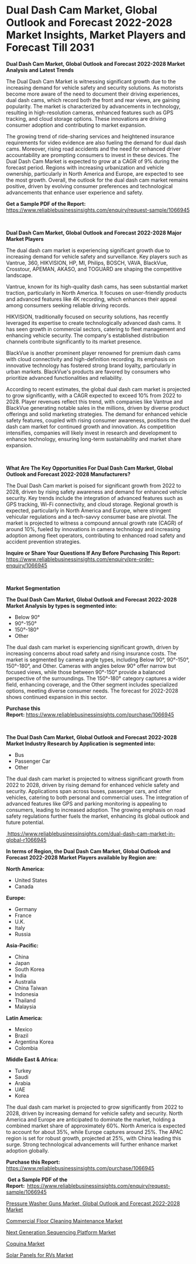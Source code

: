 <p><h1>Dual Dash Cam Market, Global Outlook and Forecast 2022-2028 Market Insights, Market Players and Forecast Till 2031</h1></p><p><strong>Dual Dash Cam Market, Global Outlook and Forecast 2022-2028 Market Analysis and Latest Trends</strong></p>
<p><p>The Dual Dash Cam Market is witnessing significant growth due to the increasing demand for vehicle safety and security solutions. As motorists become more aware of the need to document their driving experiences, dual dash cams, which record both the front and rear views, are gaining popularity. The market is characterized by advancements in technology, resulting in high-resolution cameras, enhanced features such as GPS tracking, and cloud storage options. These innovations are driving consumer adoption and contributing to market expansion.</p><p>The growing trend of ride-sharing services and heightened insurance requirements for video evidence are also fueling the demand for dual dash cams. Moreover, rising road accidents and the need for enhanced driver accountability are prompting consumers to invest in these devices. The Dual Dash Cam Market is expected to grow at a CAGR of 9% during the forecast period. Regions with increasing urbanization and vehicle ownership, particularly in North America and Europe, are expected to see the most growth. Overall, the outlook for the dual dash cam market remains positive, driven by evolving consumer preferences and technological advancements that enhance user experience and safety.</p></p>
<p><strong>Get a Sample PDF of the Report:&nbsp;</strong> <a href="https://www.reliablebusinessinsights.com/enquiry/request-sample/1066945">https://www.reliablebusinessinsights.com/enquiry/request-sample/1066945</a></p>
<p>&nbsp;</p>
<p><strong>Dual Dash Cam Market, Global Outlook and Forecast 2022-2028 Major Market Players</strong></p>
<p><p>The dual dash cam market is experiencing significant growth due to increasing demand for vehicle safety and surveillance. Key players such as Vantrue, 360, HIKVISION, HP, MI, Philips, BOSCH, VAVA, BlackVue, Crosstour, APEMAN, AKASO, and TOGUARD are shaping the competitive landscape.</p><p>Vantrue, known for its high-quality dash cams, has seen substantial market traction, particularly in North America. It focuses on user-friendly products and advanced features like 4K recording, which enhances their appeal among consumers seeking reliable driving records.</p><p>HIKVISION, traditionally focused on security solutions, has recently leveraged its expertise to create technologically advanced dash cams. It has seen growth in commercial sectors, catering to fleet management and enhancing vehicle security. The company's established distribution channels contribute significantly to its market presence.</p><p>BlackVue is another prominent player renowned for premium dash cams with cloud connectivity and high-definition recording. Its emphasis on innovative technology has fostered strong brand loyalty, particularly in urban markets. BlackVue's products are favored by consumers who prioritize advanced functionalities and reliability.</p><p>According to recent estimates, the global dual dash cam market is projected to grow significantly, with a CAGR expected to exceed 10% from 2022 to 2028. Player revenues reflect this trend, with companies like Vantrue and BlackVue generating notable sales in the millions, driven by diverse product offerings and solid marketing strategies. The demand for enhanced vehicle safety features, coupled with rising consumer awareness, positions the duel dash cam market for continued growth and innovation. As competition intensifies, companies will likely invest in research and development to enhance technology, ensuring long-term sustainability and market share expansion.</p></p>
<p>&nbsp;</p>
<p><strong>What Are The Key Opportunities For Dual Dash Cam Market, Global Outlook and Forecast 2022-2028 Manufacturers?</strong></p>
<p><p>The Dual Dash Cam market is poised for significant growth from 2022 to 2028, driven by rising safety awareness and demand for enhanced vehicle security. Key trends include the integration of advanced features such as GPS tracking, Wi-Fi connectivity, and cloud storage. Regional growth is expected, particularly in North America and Europe, where stringent vehicular regulations and a tech-savvy consumer base are pivotal. The market is projected to witness a compound annual growth rate (CAGR) of around 10%, fueled by innovations in camera technology and increasing adoption among fleet operators, contributing to enhanced road safety and accident prevention strategies.</p></p>
<p><strong>Inquire or Share Your Questions If Any Before Purchasing This Report:</strong> <a href="https://www.reliablebusinessinsights.com/enquiry/pre-order-enquiry/1066945">https://www.reliablebusinessinsights.com/enquiry/pre-order-enquiry/1066945</a></p>
<p>&nbsp;</p>
<p><strong>Market Segmentation</strong></p>
<p><strong>The Dual Dash Cam Market, Global Outlook and Forecast 2022-2028 Market Analysis by types is segmented into:</strong></p>
<p><ul><li>Below 90°</li><li>90°-150°</li><li>150°-180°</li><li>Other</li></ul></p>
<p><p>The dual dash cam market is experiencing significant growth, driven by increasing concerns about road safety and rising insurance costs. The market is segmented by camera angle types, including Below 90°, 90°-150°, 150°-180°, and Other. Cameras with angles below 90° offer narrow but focused views, while those between 90°-150° provide a balanced perspective of the surroundings. The 150°-180° category captures a wider field, enhancing coverage, and the Other segment includes specialized options, meeting diverse consumer needs. The forecast for 2022-2028 shows continued expansion in this sector.</p></p>
<p><strong>Purchase this Report:&nbsp;</strong><a href="https://www.reliablebusinessinsights.com/purchase/1066945">https://www.reliablebusinessinsights.com/purchase/1066945</a></p>
<p>&nbsp;</p>
<p><strong>The Dual Dash Cam Market, Global Outlook and Forecast 2022-2028 Market Industry Research by Application is segmented into:</strong></p>
<p><ul><li>Bus</li><li>Passenger Car</li><li>Other</li></ul></p>
<p><p>The dual dash cam market is projected to witness significant growth from 2022 to 2028, driven by rising demand for enhanced vehicle safety and security. Applications span across buses, passenger cars, and other vehicles, catering to both personal and commercial uses. The integration of advanced features like GPS and parking monitoring is appealing to consumers, leading to increased adoption. The growing emphasis on road safety regulations further fuels the market, enhancing its global outlook and future potential.</p></p>
<p><a href="https://www.reliablebusinessinsights.com/dual-dash-cam-market-in-global-r1066945">&nbsp;https://www.reliablebusinessinsights.com/dual-dash-cam-market-in-global-r1066945</a></p>
<p><strong>In terms of Region, the Dual Dash Cam Market, Global Outlook and Forecast 2022-2028 Market Players available by Region are:</strong></p>
<p>
    <p> <strong> North America: </strong>
        <ul>
            <li>United States</li>
            <li>Canada</li>
        </ul>
        </p> 
    <p> <strong> Europe: </strong>
        <ul>
            <li>Germany</li>
            <li>France</li>
            <li>U.K.</li>
            <li>Italy</li>
            <li>Russia</li>
        </ul>
        </p> 
    <p> <strong> Asia-Pacific: </strong>
        <ul>
            <li>China</li>
            <li>Japan</li>
            <li>South Korea</li>
            <li>India</li>
            <li>Australia</li>
            <li>China Taiwan</li>
            <li>Indonesia</li>
            <li>Thailand</li>
            <li>Malaysia</li>
        </ul>
        </p> 
    <p> <strong> Latin America: </strong>
        <ul>
            <li>Mexico</li>
            <li>Brazil</li>
            <li>Argentina Korea</li>
            <li>Colombia</li>
        </ul>
        </p> 
    <p> <strong> Middle East & Africa: </strong>
        <ul>
            <li>Turkey</li>
            <li>Saudi</li>
            <li>Arabia</li>
            <li>UAE</li>
            <li>Korea</li>
        </ul>
    </p>
    </p>
<p><p>The dual dash cam market is projected to grow significantly from 2022 to 2028, driven by increasing demand for vehicle safety and security. North America and Europe are anticipated to dominate the market, holding a combined market share of approximately 60%. North America is expected to account for about 35%, while Europe captures around 25%. The APAC region is set for robust growth, projected at 25%, with China leading this surge. Strong technological advancements will further enhance market adoption globally.</p></p>
<p><strong>Purchase this Report: </strong><a href="https://www.reliablebusinessinsights.com/purchase/1066945">https://www.reliablebusinessinsights.com/purchase/1066945</a></p>
<p>&nbsp;<strong>Get a Sample PDF of the Report:&nbsp;&nbsp;</strong><a href="https://www.reliablebusinessinsights.com/enquiry/request-sample/1066945">https://www.reliablebusinessinsights.com/enquiry/request-sample/1066945</a></p>
<p><strong></strong></p>
<p><p><a href="https://github.com/seamusocallaghan/Market-Research-Report-List-1/blob/main/pressure-washer-guns-market-global-outlook-and-forecast-2022-2028-market.md">Pressure Washer Guns Market, Global Outlook and Forecast 2022-2028 Market</a></p><p><a href="https://www.linkedin.com/pulse/global-commercial-floor-cleaning-maintenance-market-size-expected-zzlue?trackingId=x7Vv5Zg9Q%2F6UYXU2Gl5Q%2BA%3D%3D">Commercial Floor Cleaning Maintenance Market</a></p><p><a href="https://www.linkedin.com/pulse/market-trends-global-next-generation-sequencing-platform-forecast-r8ogc?trackingId=bakxwzknSvGdRt0OnD5QCw%3D%3D">Next Generation Sequencing Platform Market</a></p><p><a href="https://www.linkedin.com/pulse/coquina-industry-sector-new-technologies-market-impact-pzclc?trackingId=Y9ryO7rjSW20R%2Bdt9QfhKA%3D%3D">Coquina Market</a></p><p><a href="https://www.linkedin.com/pulse/solar-panels-rvs-industry-sector-market-dynamics-future-scenarios-crele?trackingId=Q5zxJfTVTXK8j3iotNl0Wg%3D%3D">Solar Panels for RVs Market</a></p></p>